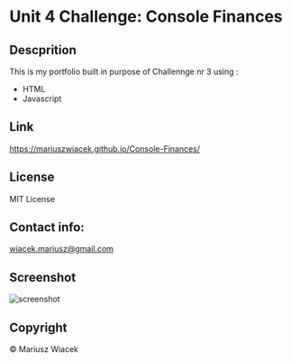 # Unit 4 Challenge: Console Finances

## Descprition
This is my portfolio built in purpose of Challennge nr 3 using :

* HTML
* Javascript

## Link

https://mariuszwiacek.github.io/Console-Finances/


## License

MIT License

## Contact info: 
wiacek.mariusz@gmail.com

## Screenshot

![screenshot](../images/untitled.jpg)


## Copyright

© Mariusz Wiacek

